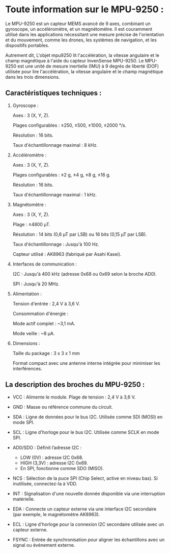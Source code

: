 # Toute information sur le MPU-9250 : 

Le MPU-9250 est un capteur MEMS avancé de 9 axes, combinant un gyroscope, un accéléromètre, et un magnétomètre. Il est couramment utilisé dans les applications nécessitant une mesure précise de l'orientation et du mouvement, comme les drones, les systèmes de navigation, et les dispositifs portables. 

Autrement dit, L'objet mpu9250 lit l'accélération, la vitesse angulaire et le champ magnétique à l'aide du capteur InvenSense MPU-9250. Le MPU-9250 est une unité de mesure inertielle (IMU) à 9 degrés de liberté (DOF) utilisée pour lire l'accélération, la vitesse angulaire et le champ magnétique dans les trois dimensions. 


## Caractéristiques techniques :  

1. Gyroscope :  

     Axes : 3 (X, Y, Z). 

     Plages configurables : ±250, ±500, ±1000, ±2000 °/s. 

     Résolution : 16 bits. 

     Taux d'échantillonnage maximal : 8 kHz. 

2. Accéléromètre : 

     Axes : 3 (X, Y, Z). 

     Plages configurables : ±2 g, ±4 g, ±8 g, ±16 g. 

     Résolution : 16 bits. 

     Taux d'échantillonnage maximal : 1 kHz. 

3. Magnétomètre : 

     Axes : 3 (X, Y, Z). 

     Plage : ±4800 µT. 

     Résolution : 14 bits (0,6 µT par LSB) ou 16 bits (0,15 µT par LSB). 

     Taux d'échantillonnage : Jusqu'à 100 Hz. 

     Capteur utilisé : AK8963 (fabriqué par Asahi Kasei). 

4. Interfaces de communication : 

     I2C : Jusqu'à 400 kHz (adresse 0x68 ou 0x69 selon la broche AD0). 

     SPI : Jusqu'à 20 MHz. 

5. Alimentation : 

     Tension d'entrée : 2,4 V à 3,6 V. 

     Consommation d'énergie : 

     Mode actif complet : ~3,1 mA. 

     Mode veille : ~8 µA. 

6. Dimensions :

     Taille du package : 3 x 3 x 1 mm 

     Format compact avec une antenne interne intégrée pour minimiser les interférences. 


## La description des broches du MPU-9250 : 

- VCC :
Alimente le module. Plage de tension : 2,4 V à 3,6 V. 

- GND :
Masse ou référence commune du circuit. 

- SDA : 
Ligne de données pour le bus I2C. Utilisée comme SDI (MOSI) en mode SPI. 

- SCL :
Ligne d'horloge pour le bus I2C. Utilisée comme SCLK en mode SPI. 

- AD0/SDO :
Définit l’adresse I2C : 
  - LOW (0V) : adresse I2C 0x68. 
  - HIGH (3,3V) : adresse I2C 0x69. 
  - En SPI, fonctionne comme SDO (MISO). 

- NCS :
Sélection de la puce SPI (Chip Select, active en niveau bas). Si inutilisée, connectez-la à VDD. 

- INT :
Signalisation d'une nouvelle donnée disponible via une interruption matérielle. 

- EDA :
Connecte un capteur externe via une interface I2C secondaire (par exemple, le magnétomètre AK8963). 

- ECL :
Ligne d'horloge pour la connexion I2C secondaire utilisée avec un capteur externe. 

- FSYNC :
Entrée de synchronisation pour aligner les échantillons avec un signal ou événement externe. 